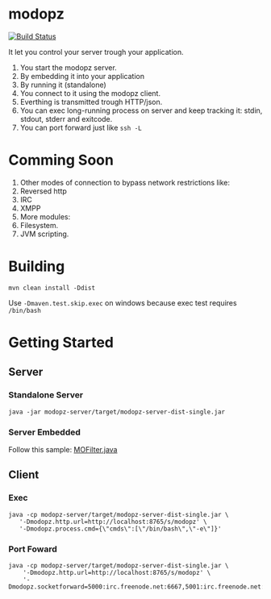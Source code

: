 # modopz

[![Build Status](https://circleci.com/gh/murer/modopz.svg?style=shield)](https://circleci.com/gh/murer/modopz)

It let you control your server trough your application. 

 1. You start the modopz server.
   1. By embedding it into your application
   1. By running it (standalone)
 1. You connect to it using the modopz client.
   1. Everthing is transmitted trough HTTP/json.
   1. You can exec long-running process on server and keep tracking it: stdin, stdout, stderr and exitcode.
   2. You can port forward just like ```ssh -L```

# Comming Soon

 1. Other modes of connection to bypass network restrictions like:
   1. Reversed http
   1. IRC
   1. XMPP 
 1. More modules:
   1. Filesystem.
   1. JVM scripting.

# Building

```shell
mvn clean install -Ddist
```

Use ```-Dmaven.test.skip.exec``` on windows because exec test requires ```/bin/bash```

# Getting Started

## Server

### Standalone Server

```shell
java -jar modopz-server/target/modopz-server-dist-single.jar
```

### Server Embedded

Follow this sample: [MOFilter.java](./modopz-server/src/main/java/com/github/murer/modopz/server/MOFilter.java)

## Client

### Exec

```shell
java -cp modopz-server/target/modopz-server-dist-single.jar \
   '-Dmodopz.http.url=http://localhost:8765/s/modopz' \
   '-Dmodopz.process.cmd={\"cmds\":[\"/bin/bash\",\"-e\"]}'
```

### Port Foward

```shell
java -cp modopz-server/target/modopz-server-dist-single.jar \
    '-Dmodopz.http.url=http://localhost:8765/s/modopz' \
    '-Dmodopz.socketforward=5000:irc.freenode.net:6667,5001:irc.freenode.net:7000'
```

